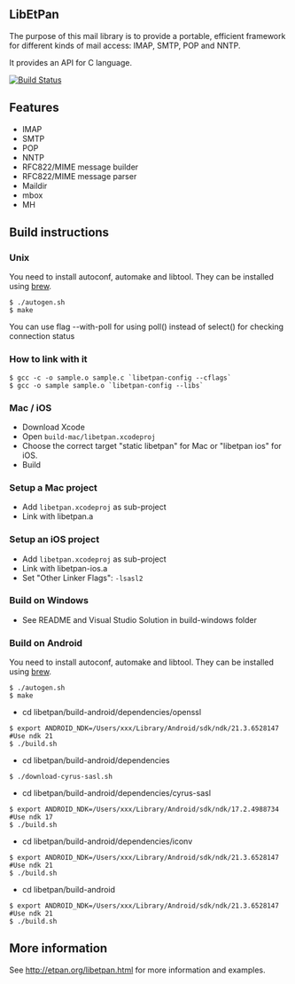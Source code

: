 ## LibEtPan

The purpose of this mail library is to provide a portable, efficient framework for different kinds of mail access: IMAP, SMTP, POP and NNTP.

It provides an API for C language.

[![Build Status](https://travis-ci.org/dinhviethoa/libetpan.png?branch=master)](https://travis-ci.org/dinhviethoa/libetpan)

## Features

- IMAP
- SMTP
- POP
- NNTP
- RFC822/MIME message builder
- RFC822/MIME message parser
- Maildir
- mbox
- MH

## Build instructions

### Unix

You need to install autoconf, automake and libtool.
They can be installed using [brew](http://brew.sh/).

    $ ./autogen.sh
    $ make

You can use flag --with-poll for using poll() instead of select() for checking connection status

### How to link with it

    $ gcc -c -o sample.o sample.c `libetpan-config --cflags`
    $ gcc -o sample sample.o `libetpan-config --libs`

### Mac / iOS

- Download Xcode
- Open `build-mac/libetpan.xcodeproj`
- Choose the correct target "static libetpan" for Mac or "libetpan ios" for iOS.
- Build

### Setup a Mac project

- Add `libetpan.xcodeproj` as sub-project
- Link with libetpan.a

### Setup an iOS project

- Add `libetpan.xcodeproj` as sub-project
- Link with libetpan-ios.a
- Set "Other Linker Flags": `-lsasl2`

### Build on Windows

- See README and Visual Studio Solution in build-windows folder

### Build on Android

You need to install autoconf, automake and libtool.
They can be installed using [brew](http://brew.sh/).
```
$ ./autogen.sh
$ make
```


- cd libetpan/build-android/dependencies/openssl
```
$ export ANDROID_NDK=/Users/xxx/Library/Android/sdk/ndk/21.3.6528147 #Use ndk 21
$ ./build.sh
```


- cd libetpan/build-android/dependencies
```
$ ./download-cyrus-sasl.sh
```


- cd libetpan/build-android/dependencies/cyrus-sasl
```
$ export ANDROID_NDK=/Users/xxx/Library/Android/sdk/ndk/17.2.4988734 #Use ndk 17
$ ./build.sh
```


- cd libetpan/build-android/dependencies/iconv
```
$ export ANDROID_NDK=/Users/xxx/Library/Android/sdk/ndk/21.3.6528147 #Use ndk 21
$ ./build.sh
```


- cd libetpan/build-android
```
$ export ANDROID_NDK=/Users/xxx/Library/Android/sdk/ndk/21.3.6528147 #Use ndk 21
$ ./build.sh
```

## More information

See http://etpan.org/libetpan.html for more information and examples.
